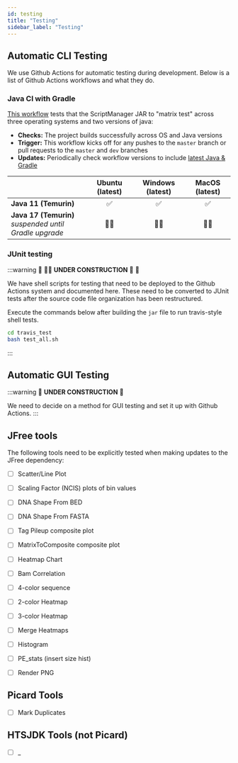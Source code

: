 ```yaml
---
id: testing
title: "Testing"
sidebar_label: "Testing"
---
```


## Automatic CLI Testing

We use Github Actions for automatic testing during development. Below is a list of Github Actions workflows and what they do.

### Java CI with Gradle
[This workflow][java-ci-workflow] tests that the ScriptManager JAR to "matrix test" across three operating systems and two versions of java:
- **Checks:** The project builds successfully across OS and Java versions
- **Trigger:** This workflow kicks off for any pushes to the `master` branch or pull requests to the `master` and `dev` branches
- **Updates:** Periodically check workflow versions to include [latest Java & Gradle][java-gradle-versioning]

|  | Ubuntu (latest) | Windows (latest) | MacOS (latest) |
| - |:--:|:--:|:--:|
| **Java 11 (Temurin)** |  ✅  |  ✅  | ✅ |
| **Java 17 (Temurin)**<br/>_suspended until Gradle upgrade_ |  👷‍♀️  |  👷‍♀️  | 👷‍♀️ |

### JUnit testing

:::warning
🚧 👷‍♀️ **UNDER CONSTRUCTION** 👷‍ 🚧

We have shell scripts for testing that need to be deployed to the Github Actions system and documented here. These need to be converted to JUnit tests after the source code file organization has been restructured.

Execute the commands below after building the `jar` file to run travis-style shell tests.
<!---Clean-up test file, write test script, and add to repo-->
<!---Add doc for executing during setup-->
<!---Check java version-->

```bash
cd travis_test
bash test_all.sh
```
:::


## Automatic GUI Testing

:::warning
🚧 **UNDER CONSTRUCTION** 🚧

We need to decide on a method for GUI testing and set it up with Github Actions.
:::

## JFree tools

The following tools need to be explicitly tested when making updates to the JFree dependency:
- [ ] Scatter/Line Plot
- [ ] Scaling Factor (NCIS) plots of bin values
- [ ] DNA Shape From BED
- [ ] DNA Shape From FASTA
- [ ] Tag Pileup composite plot
- [ ] MatrixToComposite composite plot
- [ ] Heatmap Chart
- [ ] Bam Correlation
- [ ] 4-color sequence
- [ ] 2-color Heatmap
- [ ] 3-color Heatmap
- [ ] Merge Heatmaps
- [ ] Histogram
- [ ] PE_stats (insert size hist)
- [ ] Render PNG


## Picard Tools
- [ ] Mark Duplicates



## HTSJDK Tools (not Picard)

- [ ] _

[java-ci-workflow]:https://github.com/CEGRcode/scriptmanager/blob/dev/.github/workflows/gradle.yml
[java-gradle-versioning]:/docs/Contributing/developer-guidelines#gradle-based-build
